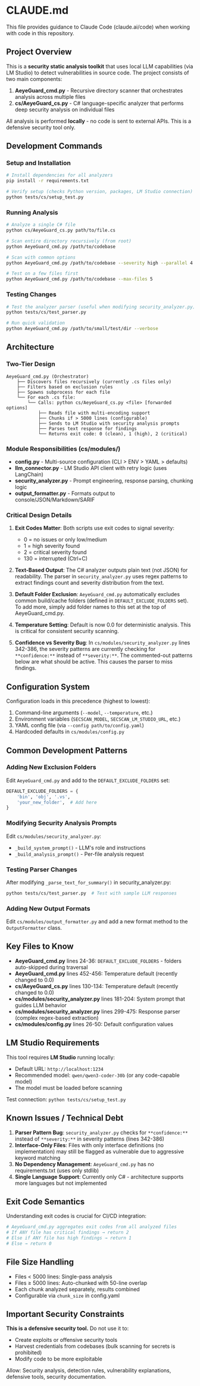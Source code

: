 # CLAUDE.md

This file provides guidance to Claude Code (claude.ai/code) when working with code in this repository.

## Project Overview

This is a **security static analysis toolkit** that uses local LLM capabilities (via LM Studio) to detect vulnerabilities in source code. The project consists of two main components:

1. **AeyeGuard_cmd.py** - Recursive directory scanner that orchestrates analysis across multiple files
2. **cs/AeyeGuard_cs.py** - C# language-specific analyzer that performs deep security analysis on individual files

All analysis is performed **locally** - no code is sent to external APIs. This is a defensive security tool only.

## Development Commands

### Setup and Installation

```bash
# Install dependencies for all analyzers
pip install -r requirements.txt

# Verify setup (checks Python version, packages, LM Studio connection)
python tests/cs/setup_test.py
```

### Running Analysis

```bash
# Analyze a single C# file
python cs/AeyeGuard_cs.py path/to/file.cs

# Scan entire directory recursively (from root)
python AeyeGuard_cmd.py /path/to/codebase

# Scan with common options
python AeyeGuard_cmd.py /path/to/codebase --severity high --parallel 4 --verbose

# Test on a few files first
python AeyeGuard_cmd.py /path/to/codebase --max-files 5
```

### Testing Changes

```bash
# Test the analyzer parser (useful when modifying security_analyzer.py)
python tests/cs/test_parser.py

# Run quick validation
python AeyeGuard_cmd.py /path/to/small/test/dir --verbose
```

## Architecture

### Two-Tier Design

```
AeyeGuard_cmd.py (Orchestrator)
    ├── Discovers files recursively (currently .cs files only)
    ├── Filters based on exclusion rules
    ├── Spawns subprocess for each file
    └── For each .cs file:
        └── Calls: python cs/AeyeGuard_cs.py <file> [forwarded options]
            ├── Reads file with multi-encoding support
            ├── Chunks if > 5000 lines (configurable)
            ├── Sends to LM Studio with security analysis prompts
            ├── Parses text response for findings
            └── Returns exit code: 0 (clean), 1 (high), 2 (critical)
```

### Module Responsibilities (cs/modules/)

- **config.py** - Multi-source configuration (CLI > ENV > YAML > defaults)
- **llm_connector.py** - LM Studio API client with retry logic (uses LangChain)
- **security_analyzer.py** - Prompt engineering, response parsing, chunking logic
- **output_formatter.py** - Formats output to console/JSON/Markdown/SARIF

### Critical Design Details

1. **Exit Codes Matter**: Both scripts use exit codes to signal severity:
   - 0 = no issues or only low/medium
   - 1 = high severity found
   - 2 = critical severity found
   - 130 = interrupted (Ctrl+C)

2. **Text-Based Output**: The C# analyzer outputs plain text (not JSON) for readability. The parser in `security_analyzer.py` uses regex patterns to extract findings count and severity distribution from the text.

3. **Default Folder Exclusion**: `AeyeGuard_cmd.py` automatically excludes common build/cache folders (defined in `DEFAULT_EXCLUDE_FOLDERS` set). To add more, simply add folder names to this set at the top of AeyeGuard_cmd.py.

4. **Temperature Setting**: Default is now 0.0 for deterministic analysis. This is critical for consistent security scanning.

5. **Confidence vs Severity Bug**: In `cs/modules/security_analyzer.py` lines 342-386, the severity patterns are currently checking for `**confidence:**` instead of `**severity:**`. The commented-out patterns below are what should be active. This causes the parser to miss findings.

## Configuration System

Configuration loads in this precedence (highest to lowest):
1. Command-line arguments (`--model`, `--temperature`, etc.)
2. Environment variables (`SECSCAN_MODEL`, `SECSCAN_LM_STUDIO_URL`, etc.)
3. YAML config file (via `--config path/to/config.yaml`)
4. Hardcoded defaults in `cs/modules/config.py`

## Common Development Patterns

### Adding New Exclusion Folders

Edit `AeyeGuard_cmd.py` and add to the `DEFAULT_EXCLUDE_FOLDERS` set:

```python
DEFAULT_EXCLUDE_FOLDERS = {
    'bin', 'obj', '.vs',
    'your_new_folder',  # Add here
}
```

### Modifying Security Analysis Prompts

Edit `cs/modules/security_analyzer.py`:
- `_build_system_prompt()` - LLM's role and instructions
- `_build_analysis_prompt()` - Per-file analysis request

### Testing Parser Changes

After modifying `_parse_text_for_summary()` in security_analyzer.py:

```bash
python tests/cs/test_parser.py  # Test with sample LLM responses
```

### Adding New Output Formats

Edit `cs/modules/output_formatter.py` and add a new format method to the `OutputFormatter` class.

## Key Files to Know

- **AeyeGuard_cmd.py** lines 24-36: `DEFAULT_EXCLUDE_FOLDERS` - folders auto-skipped during traversal
- **AeyeGuard_cmd.py** lines 452-456: Temperature default (recently changed to 0.0)
- **cs/AeyeGuard_cs.py** lines 130-134: Temperature default (recently changed to 0.0)
- **cs/modules/security_analyzer.py** lines 181-204: System prompt that guides LLM behavior
- **cs/modules/security_analyzer.py** lines 299-475: Response parser (complex regex-based extraction)
- **cs/modules/config.py** lines 26-50: Default configuration values

## LM Studio Requirements

This tool requires **LM Studio** running locally:
- Default URL: `http://localhost:1234`
- Recommended model: `qwen/qwen3-coder-30b` (or any code-capable model)
- The model must be loaded before scanning

Test connection: `python tests/cs/setup_test.py`

## Known Issues / Technical Debt

1. **Parser Pattern Bug**: `security_analyzer.py` checks for `**confidence:**` instead of `**severity:**` in severity patterns (lines 342-386)
2. **Interface-Only Files**: Files with only interface definitions (no implementation) may still be flagged as vulnerable due to aggressive keyword matching
3. **No Dependency Management**: `AeyeGuard_cmd.py` has no requirements.txt (uses only stdlib)
4. **Single Language Support**: Currently only C# - architecture supports more languages but not implemented

## Exit Code Semantics

Understanding exit codes is crucial for CI/CD integration:

```python
# AeyeGuard_cmd.py aggregates exit codes from all analyzed files
# If ANY file has critical findings → return 2
# Else if ANY file has high findings → return 1
# Else → return 0
```

## File Size Handling

- Files < 5000 lines: Single-pass analysis
- Files ≥ 5000 lines: Auto-chunked with 50-line overlap
- Each chunk analyzed separately, results combined
- Configurable via `chunk_size` in config.yaml

## Important Security Constraints

**This is a defensive security tool.** Do not use it to:
- Create exploits or offensive security tools
- Harvest credentials from codebases (bulk scanning for secrets is prohibited)
- Modify code to be more exploitable

Allow: Security analysis, detection rules, vulnerability explanations, defensive tools, security documentation.
